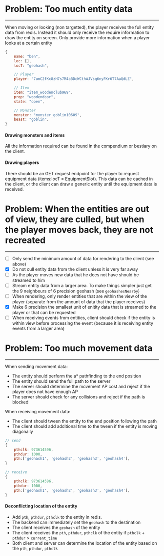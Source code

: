 # Problem: Too much entity data

---

When moving or looking (non targetted), the player receives the full entity data from redis. Instead it should only receive the require information to draw the entity on screen. Only provide more information when a player looks at a certain entity

```js
{
    name: "ben",
    loc: [],
    locT: "geohash",

    // Player
    player: "7umC2fKc8zH7s7M4aBDcWCthAJVsq6nyFKr6T7AaQdLZ",

    // Item
    item: "item_woodenclub969",
    prop: "woodendoor",
    state: "open",

    // Monster
    monster: "monster_goblin10609",
    beast: "goblin",
}
```

#### Drawing monsters and items

All the information required can be found in the compendium or bestiary on the client.

#### Drawing players

There should be an GET request endpoint for the player to request equipment data (items:locT = EquipmentSlot). This data can be cached in the client, or the client can draw a generic entity until the equipment data is received.

# Problem: When the entities are out of view, they are culled, but when the player moves back, they are not recreated

---

- [ ] Only send the minimum amount of data for rendering to the client (see above)
- [x] Do not cull entity data from the client unless it is very far away
- [ ] As the player moves new data that he does not have should be streamed to him
- [ ] Stream entity data from a larger area. To make things simpler just get the 9 neighbours of 6 precision geohash (see `geohashesNearby`)
- [ ] When rendering, only render entities that are within the view of the player (separate from the amount of data that the player receives)
- [x] Make 6 precision the smallest unit of enitity data that is streamed to the player or that can be requested
- [ ] When receiving events from entities, client should check if the entity is within view before processing the event (because it is receiving entity events from a larger area)

# Problem: Too much movement data

---

When sending movement data:

- The entity should perform the a\* pathfinding to the end position
- The entity should send the full path to the server
- The server should determine the movement AP cost and reject if the player does not have enough AP
- The server should check for any collisions and reject if the path is blocked

When receiving movement data:

- The client should tween the entity to the end position following the path
- The client should add additional time to the tween if the entity is moving diagonally

```js
// send
{
    pthclk: 973614596,
    pthdur: 1000,
    pth:['geohash1', 'geohash2', 'geohash3', 'geohash4'],
}

// receive
{
    pthclk: 973614596,
    pthdur: 1000,
    pth:['geohash1', 'geohash2', 'geohash3', 'geohash4'],
}
```

#### Deconflicting location of the entity

- Add `pth`, `pthdur`, `pthclk` to the entity in redis.
- The backend can immediately set the `geohash` to the destination
- The client receives the `geohash` of the entity
- The client receives the `pth`, `pthdur`, `pthclk` of the entity if `pthclk` + `pthdur` > `current_time`
- Both client and server can determine the location of the entity based on the `pth`, `pthdur`, `pthclk`

